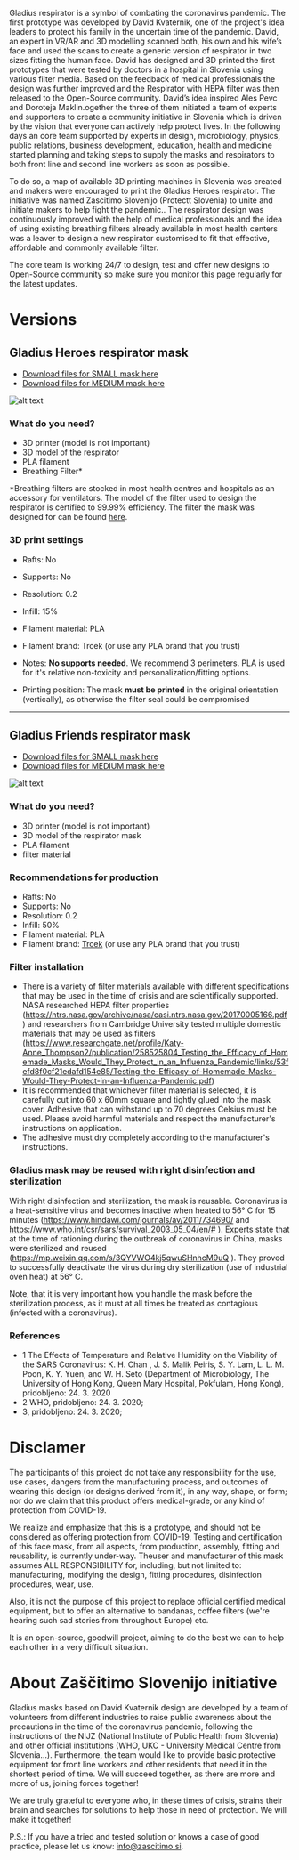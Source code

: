 Gladius respirator is a symbol of combating the coronavirus pandemic. The first prototype was developed by David Kvaternik, one of the project's idea leaders to protect his family in the uncertain time of the pandemic. David, an expert in VR/AR and 3D modelling scanned both, his own and his wife’s face and used the scans to create a generic version of respirator in two sizes fitting the human face. David has designed and 3D printed the first prototypes that were tested by doctors in a hospital in Slovenia using various filter media. Based on the feedback of medical professionals the design was further improved and the Respirator with HEPA filter was then released to the Open-Source community. David’s idea inspired Ales Pevc and Doroteja Maklin.ogether the three of them  initiated a team of experts and supporters to create a community initiative in Slovenia which is driven by the vision that everyone can actively help protect lives. In the following days an core team supported by experts in design, microbiology, physics, public relations, business development, education,  health and medicine started planning and taking steps to supply the masks and respirators to both front line and second line workers as soon as possible.

To do so, a map of available 3D printing machines in Slovenia was created and makers were encouraged to print the Gladius Heroes respirator. The initiative was named Zascitimo Slovenijo (Protectt Slovenia) to unite and initiate makers to help fight the pandemic..
The respirator design was continuously improved with the help of medical professionals and the idea of using existing breathing filters already available in most health centers was a leaver to design a new respirator customised to fit that effective, affordable and commonly available filter.

The core team is working 24/7 to design, test and offer new designs to Open-Source community so make sure you monitor this page regularly for the latest updates.

# Versions

## <i class="fab fa-superpowers"></i> Gladius Heroes respirator mask
* <a href="https://github.com/dkvaternik/GLADIUS/tree/master/Microbiological%20Breathing%20Filter%20Face%20Mask" target="_blank">Download files for SMALL mask here</a>
* <a href="https://github.com/dkvaternik/GLADIUS/tree/master/Microbiological%20Breathing%20Filter%20Face%20Mask" target="_blank">Download files for MEDIUM mask here</a>

![alt text](assets/images/gladius_heroes.png "Gladius Heroes respirator mask")

### What do you need?
* 3D printer (model is not important)
* 3D model of the respirator
* PLA filament
* Breathing Filter*

*Breathing filters are stocked in most health centres and hospitals as an accessory for ventilators. The model of the filter used to design the respirator is certified to 99.99% efficiency. The filter the mask was designed for can be found <a href="https://www.intersurgical.com/products/airway-management/clearguard-range-medium-efficiency" target="_blank">here</a>.

### 3D print settings

* Rafts: No
* Supports: No
* Resolution: 0.2
* Infill: 15%
* Filament material: PLA
* Filament brand: Trcek (or use any PLA brand that you trust)

* Notes: **No supports needed**. We recommend 3 perimeters. PLA is used for it's relative non-toxicity and personalization/fitting options.
* Printing position: The mask **must be printed** in the original orientation (vertically), as otherwise the filter seal could be compromised


***

## <i class="fal fa-users"></i> Gladius Friends respirator mask
* <a href="https://github.com/dkvaternik/GLADIUS/tree/master/Microbiological%20Breathing%20Filter%20Face%20Mask" target="_blank">Download files for SMALL mask here</a>
* <a href="https://github.com/dkvaternik/GLADIUS/tree/master/Microbiological%20Breathing%20Filter%20Face%20Mask" target="_blank">Download files for MEDIUM mask here</a>

![alt text](assets/images/gladius_friends.png "Gladius Friends respirator mask")

### What do you need?
* 3D printer (model is not important)
* 3D model of the respirator mask
* PLA filament
* filter material

### Recommendations for production
* Rafts: No
* Supports: No
* Resolution: 0.2
* Infill: 50%
* Filament material: PLA
* Filament brand: <a href="https://plastikatrcek.si/" target="_blank">Trcek</a> (or use any PLA brand that you trust)

### Filter installation
* There is a variety of filter materials available with different specifications that may be used  in the time of crisis and are scientifically supported. NASA researched HEPA filter properties (https://ntrs.nasa.gov/archive/nasa/casi.ntrs.nasa.gov/20170005166.pdf) and researchers from Cambridge University tested multiple domestic materials that may be used as filters (https://www.researchgate.net/profile/Katy-Anne_Thompson2/publication/258525804_Testing_the_Efficacy_of_Homemade_Masks_Would_They_Protect_in_an_Influenza_Pandemic/links/53fefd8f0cf21edafd154e85/Testing-the-Efficacy-of-Homemade-Masks-Would-They-Protect-in-an-Influenza-Pandemic.pdf)
* It is recommended that whichever filter material is selected, it is carefully cut into 60 x 60mm square and tightly glued into the mask cover. Adhesive that can withstand up to 70 degrees Celsius must be used. Please avoid harmful materials and respect the manufacturer's instructions on application.
* The adhesive must dry completely according to the manufacturer's instructions.

### Gladius mask may be reused with right disinfection and sterilization
With right disinfection and sterilization, the mask is reusable. Coronavirus is a heat-sensitive virus and becomes inactive when heated to 56° C for 15 minutes (https://www.hindawi.com/journals/av/2011/734690/  and https://www.who.int/csr/sars/survival_2003_05_04/en/# ). Experts state that at the time of rationing during the outbreak of coronavirus in China, masks were sterilized and reused (https://mp.weixin.qq.com/s/3QYVWO4kj5qwuSHnhcM9uQ ). They proved to successfully deactivate the virus during dry sterilization (use of industrial oven heat) at 56° C.

Note, that it is very important how you handle the mask before the sterilization process, as it must at all times be treated as contagious (infected with a coronavirus).

### References
* 1 The Effects of Temperature and Relative Humidity on the Viability of the SARS Coronavirus: K. H. Chan , J. S. Malik Peiris, S. Y. Lam, L. L. M. Poon, K. Y. Yuen, and W. H. Seto (Department of Microbiology, The University of Hong Kong, Queen Mary Hospital, Pokfulam, Hong Kong), pridobljeno: 24. 3. 2020
* 2 WHO, pridobljeno: 24. 3. 2020;
* 3, pridobljeno: 24. 3. 2020;

# Disclamer

The participants of this project do not take any responsibility for the use, use cases, dangers from the manufacturing process, and outcomes of wearing this design (or designs derived from it), in any way, shape, or form; nor do we claim that this product offers medical-grade, or any kind of protection from COVID-19.

We realize and emphasize that this is a prototype, and should not be considered as offering protection from COVID-19.
Testing and certification of this face mask, from all aspects, from production, assembly, fitting and reusability, is currently under-way. Theuser and manufacturer of this mask assumes ALL RESPONSIBILITY for, including, but not limited to: manufacturing, modifying the design, fitting procedures, disinfection procedures, wear, use.

Also, it is not the purpose of this project to replace official certified medical equipment, but to offer an alternative to bandanas, coffee filters (we're hearing such sad stories from throughout Europe) etc.

It is an open-source, goodwill project, aiming to do the best we can to help each other in a very difficult situation.

# About Zaščitimo Slovenijo initiative

Gladius masks based on David Kvaternik design are developed by a team of volunteers from different industries to raise public awareness about the precautions in the time of the coronavirus pandemic, following the instructions of the NIJZ (National Institute of Public Health from Slovenia) and other official institutions (WHO, UKC - University Medical Centre from Slovenia…). Furthermore, the team would like to provide basic protective equipment for front line workers and other residents that need it in the shortest period of time. We will succeed together, as there are more and more of us, joining forces together!

We are truly grateful to everyone who, in these times of crisis, strains their brain and searches for solutions to help those in need of protection. We will make it together!

P.S.: If you have a tried and tested  solution or knows a case of good practice, please let us know: <a href="mailto:info@zascitimo.si">info@zascitimo.si</a>.
